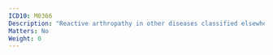 ```yaml
---
ICD10: M0366
Description: "Reactive arthropathy in other diseases classified elsewhere: Lower leg"
Matters: No
Weight: 0
---
```

